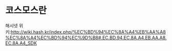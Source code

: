 # 코스모스란

해시넷 위키:http://wiki.hash.kr/index.php/%EC%BD%94%EC%8A%A4%EB%AA%A8%EC%8A%A4%EC%BD%94%EC%9D%B8#.EC.BD.94.EC.8A.A4.EB.AA.A8.EC.8A.A4_SDK